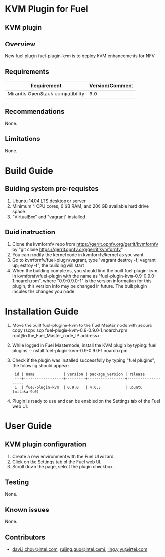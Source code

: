 KVM Plugin for Fuel
================================

KVM plugin
-----------------------

Overview
--------

New fuel plugin fuel-plugin-kvm is to deploy KVM enhancements for NFV

Requirements
------------

| Requirement                      | Version/Comment |
|----------------------------------|-----------------|
| Mirantis OpenStack compatibility | 9.0             |

Recommendations
---------------

None.

Limitations
-----------

None.

Build Guide
===========

Buiding system pre-requistes
----------------------------
1. Ubuntu 14.04 LTS desktop or server
2. Minimum 4 CPU cores, 6 GB RAM, and 200 GB available hard drive space
3. "VirtualBox" and "vagrant" installed

Buid instruction
----------------
1. Clone the kvmfornfv repo from https://gerrit.opnfv.org/gerrit/kvmfornfv by
   "git clone https://gerrit.opnfv.org/gerrit/kvmfornfv" 
2. You can modify the kernel code in kvmfornfv/kernel as you want
3. Go to kvmfornfv/fuel-plugin/vagrant, type "vagrant destroy -f; vagrant up;
   estroy -f", the building will start
4. When the building completes, you should find the built fuel-plugin-kvm in
   kvmfornfv/fuel-plugin with the name as "fuel-plugin-kvm-0.9-0.9.0-1.noarch.rpm",
   where "0.9-0.9.0-1" is the version information for this plugin, this version info
   may be changed in future. The built plugin incules the changes you made.

Installation Guide
==================
1. Move the built fuel-pluginn-kvm to the Fuel Master node with secure copy (scp):
      scp fuel-plugin-kvm-0.9-0.9.0-1.noarch.rpm root@<the_Fuel_Master_node_IP address>:
2. While logged in Fuel Masternode, install the KVM plugin by typing:
        fuel plugins --install fuel-plugin-kvm-0.9-0.9.0-1.noarch.rpm
3. Check if the plugin was installed successfully by typing "fuel plugins", the folowing 
   should appear:

        id | name             | version | package_version | release
        ---+------------------+---------+-----------------+--------------------
        1  | fuel-plugin-kvm  | 0.9.0   | 4.0.0           | ubuntu (mitaka-9.0)
4. Plugin is ready to use and can be enabled on the Settings tab of the Fuel web UI.


User Guide
==========

KVM plugin configuration
---------------------------------------------
1. Create a new environment with the Fuel UI wizard.
2. Click on the Settings tab of the Fuel web UI.
3. Scroll down the page, select the plugin checkbox. 


Testing
-------
None.

Known issues
------------
None.

Contributors
------------
* davi.j.chou@intel.com, ruijing.guo@intel.comi, ling.y.yu@intel.com
